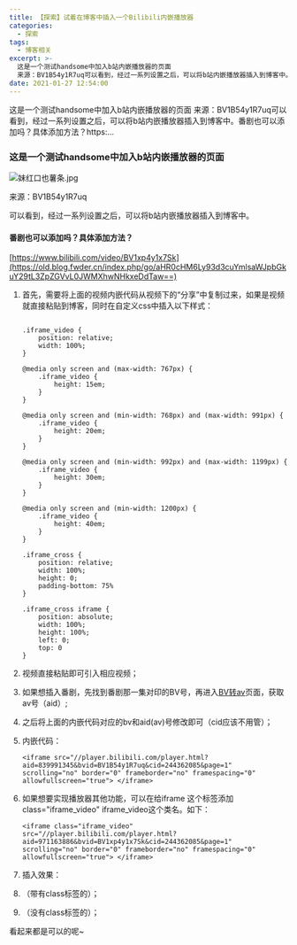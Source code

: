 ```yaml
---
title: 【探索】试着在博客中插入一个Bilibili内嵌播放器
categories:
  - 探索
tags:
  - 博客相关
excerpt: >-
  这是一个测试handsome中加入b站内嵌播放器的页面
  来源：BV1B54y1R7uq可以看到，经过一系列设置之后，可以将b站内嵌播放器插入到博客中。番剧也可以添加吗？具体添加方法？https:...
date: 2021-01-27 12:54:00
---
```


这是一个测试handsome中加入b站内嵌播放器的页面 来源：BV1B54y1R7uq可以看到，经过一系列设置之后，可以将b站内嵌播放器插入到博客中。番剧也可以添加吗？具体添加方法？https:...
<!-- more -->
### 这是一个测试handsome中加入b站内嵌播放器的页面

![妹红口也薯条.jpg](https://old.blog.fwder.cn/usr/uploads/2021/01/3420975516.jpg "妹红口也薯条.jpg")

来源：BV1B54y1R7uq

可以看到，经过一系列设置之后，可以将b站内嵌播放器插入到博客中。

#### 番剧也可以添加吗？具体添加方法？

[https://www.bilibili.com/video/BV1xp4y1x7Sk](https://old.blog.fwder.cn/index.php/go/aHR0cHM6Ly93d3cuYmlsaWJpbGkuY29tL3ZpZGVvL0JWMXhwNHkxeDdTaw==)

1.  首先，需要将上面的视频内嵌代码从视频下的“分享”中复制过来，如果是视频就直接粘贴到博客，同时在自定义css中插入以下样式：
    
    ```
    
    .iframe_video {
        position: relative;
        width: 100%;
    }
    
    @media only screen and (max-width: 767px) {
        .iframe_video {
            height: 15em;
        }
    }
    
    @media only screen and (min-width: 768px) and (max-width: 991px) {
        .iframe_video {
            height: 20em;
        }
    }
    
    @media only screen and (min-width: 992px) and (max-width: 1199px) {
        .iframe_video {
            height: 30em;
        }
    }
    
    @media only screen and (min-width: 1200px) {
        .iframe_video {
            height: 40em;
        }
    }
    
    .iframe_cross {
        position: relative;
        width: 100%;
        height: 0;
        padding-bottom: 75%
    }
    
    .iframe_cross iframe {
        position: absolute;
        width: 100%;
        height: 100%;
        left: 0;
        top: 0
    }
    ```
    
2.  视频直接粘贴即可引入相应视频；
3.  如果想插入番剧，先找到番剧那一集对印的BV号，再进入[BV转av](https://old.blog.fwder.cn/index.php/go/aHR0cHM6Ly90b29sLmxpdW1pbmd5ZS5jbi9hdmJ2Lw==)页面，获取av号（aid）;
4.  之后将上面的内嵌代码对应的bv和aid(av)号修改即可（cid应该不用管）；
5.  内嵌代码：
    
    ```
    <iframe src="//player.bilibili.com/player.html?aid=839991345&bvid=BV1B54y1R7uq&cid=244362085&page=1" scrolling="no" border="0" frameborder="no" framespacing="0" allowfullscreen="true"> </iframe>
    ```
    
6.  如果想要实现播放器其他功能，可以在给iframe 这个标签添加 class="iframe\_video" iframe\_video这个类名。如下：
    
    ```
    <iframe class="iframe_video" src="//player.bilibili.com/player.html?aid=971163886&bvid=BV1xp4y1x7Sk&cid=244362085&page=1" scrolling="no" border="0" frameborder="no" framespacing="0" allowfullscreen="true"> </iframe>
    ```
    
7.  插入效果：
8.  （带有class标签的）；

1.  （没有class标签的）；

看起来都是可以的呢~